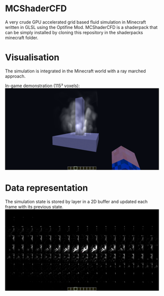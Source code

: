 # MCShaderCFD
A very crude GPU accelerated grid based fluid simulation in Minecraft written in GLSL using the Optifine Mod.
MCShaderCFD is a shaderpack that can be simply installed by cloning this repository in the shaderpacks minecraft folder.

# Visualisation
The simulation is integrated in the Minecraft world with a ray marched approach.

In-game demonstration (115³ voxels):
![demonstration](demo.png)

# Data representation
The simulation state is stored by layer in a 2D buffer and updated each frame with its previous state.
![buffer](buffer_layout.png)
